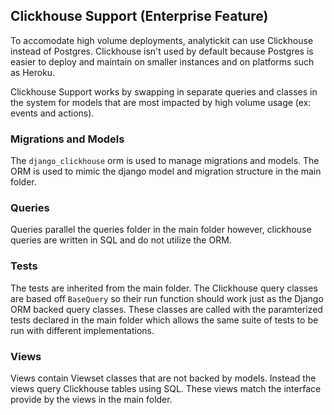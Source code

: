 ## Clickhouse Support (Enterprise Feature)

To accomodate high volume deployments, analytickit can use Clickhouse instead of Postgres. Clickhouse isn't used by
default because Postgres is easier to deploy and maintain on smaller instances and on platforms such as Heroku.

Clickhouse Support works by swapping in separate queries and classes in the system for models that are most impacted by
high volume usage (ex: events and actions).

### Migrations and Models

The `django_clickhouse` orm is used to manage migrations and models. The ORM is used to mimic the django model and
migration structure in the main folder.

### Queries

Queries parallel the queries folder in the main folder however, clickhouse queries are written in SQL and do not utilize
the ORM.

### Tests

The tests are inherited from the main folder. The Clickhouse query classes are based off `BaseQuery` so their run
function should work just as the Django ORM backed query classes. These classes are called with the paramterized tests
declared in the main folder which allows the same suite of tests to be run with different implementations.

### Views

Views contain Viewset classes that are not backed by models. Instead the views query Clickhouse tables using SQL. These
views match the interface provide by the views in the main folder.
